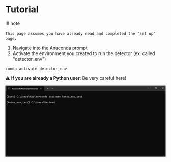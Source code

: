 # Tutorial

!!! note

    This page assumes you have already read and completed the "set up" page.

1. Navigate into the Anaconda prompt 
2. Activate the environment you created to run the detector (ex. called "detector_env")

```commandline
conda activate detector_env
```
:warning: **If you are already a Python user**: Be very careful here!



![command-prompt-1.png](command-prompt-1.png)